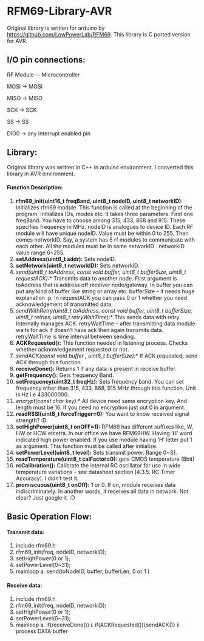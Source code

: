 # RFM69-Library-AVR #
Original library is written for arduino by https://github.com/LowPowerLab/RFM69. This library is C ported version for AVR.

## I/O pin connections: ##

RF Module -- Microcontroller

MOSI	->	MOSI

MISO	->	MISO

SCK	->	SCK

SS	->	SS

DIO0	->	any interrupt enabled pin

## Library: ##
Original library was written in C++ in arduino environment. I converted this library in AVR environment. 
#### Function Description: ####
1.	**rfm69_init(uint16_t freqBand, uint8_t nodeID, uint8_t networkID):** Initializes rfm69 module. This function is called at the beginning of the program. Initializes IDs, modes etc. It takes three parameters. First one freqBand. You have to choose among 315, 433, 868 and 915. These specifies frequency in MHz. nodeID is analogues to device ID. Each RF module will have unique nodeID. Value must be within 0 to 255. Then comes notworkID. Say, a system has 5 rf modules to communicate with each other. All the modules must be in same networkID . networkID value range 0~255.
2.	**setAddress(uint8_t addr):** Sets nodeID.
3.	**setNetwork(uint8_t networkID):** Sets networkID.
4.	**send(uint8_t toAddress, const void* buffer, uint8_t bufferSize, uint8_t requestACK):** Transmits data to another node. First argument is toAddress that is address off receiver node/gateway. In buffer you can put any kind of buffer like string or array etc. bufferSize – it needs huge explanation :p. In requestACK you can pass 0 or 1 whether you need acknowledgement of transmitted data.
5.	**sendWithRetry(uint8_t toAddress, const void* buffer, uint8_t bufferSize, uint8_t retries, uint8_t retryWaitTime):** This sends data with retry. Internally manages ACK. retryWaitTime – after transmitting data module waits for ack if doesn’t have ack then again transmits data. retryWaitTime is time interval between sending.
6.	**ACKRequested():** This function needed in listening process. Checks whether acknowledgement requested or not.
7.	**sendACK(const void* buffer , uint8_t bufferSize):** If ACK requested, send ACK through this function.
8.	**receiveDone():**  Returns 1 if any data is present in receive buffer.
9.	**getFrequency():** Gets frequency Band.
10.	**setFrequency(uint32_t freqHz):** Sets frequency band. You can set frequency other than 315, 433, 868, 915 MHz through this function. Unit is Hz i.e 433000000. 
11.	**encrypt(const char* key):** All device need same encryption key. And length must be 16. If you need no encryption just put 0 in argument. 
12.	**readRSSI(uint8_t forceTrigger=0):** You want to know received signal strength? :D
13.	**setHighPower(uint8_t onOFF=1):** RFM69 has different suffixes like, W, HW or HCW etcetra. In our office we have RFM69HW. Having ‘H’ word indicated high power enabled. If you use module having ‘H’ letter put 1 as argument. This function must be called after initialize.
14.	**setPowerLevel(uint8_t level):** Sets transmit power. Range 0~31.
15.	**readTemperature(uint8_t calFactor=0):** gets CMOS temperature (8bit)
16.	**rcCalibration():** Calibrate the internal RC oscillator for use in wide temperature variations - see datasheet section [4.3.5. RC Timer Accuracy]. I didn’t test it.
17.	**promiscuous(uint8_t onOff):** 1 or 0. If on, module receives data indiscriminately. In another words, it receives all data in network. Not clear? Just google it. :D


## Basic Operation Flow: ##
#### Transmit data: #### 

1.	include rfm69.h
2.	rfm69_init(freq, nodeID, networkID);
3.	setHighPower(0 or 1);
4.	setPowerLevel(0~31);
5.	mainloop
a.	send(toNodeID, buffer, bufferLen, 0 or 1 )
#### Receive data: #### 
1.	include rfm69.h
2.	rfm69_init(freq, nodeID, networkID);
3.	setHighPower(0 or 1);
4.	setPowerLevel(0~31);
5.	mainloop
a.	if(receiveDone())
i.	if(ACKRequested()){sendACK()}
ii.	process DATA buffer
